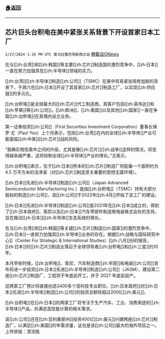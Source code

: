 ###  [:house:返回](README.md)
---


## 芯片巨头台积电在美中紧张关系背景下开设首家日本工厂
`2/27/2024 1:16 PM UTC 喜马拉雅农场新西兰站` [轉載自GNews](https://gnews.org/articles/2345614)

在与[[zh:台湾]]和[[zh:韩国]]等主要[[zh:芯片]]制造国的激烈竞争中，[[zh:日本]]一直在努力加强其在[[zh:半导体]]领域的实力。

[[zh:台湾]][[zh:半导体]]制造[[zh:公司]]（TSMC）在美中贸易紧张局势加剧的背景下，于周六在[[zh:日本]]开设了其首家[[zh:芯片]]制造工厂，以实现[[zh:供应链]]的多元化。

[[zh:台积电]]是全球最大的[[zh:芯片]]代工制造商，其客户包括[[zh:英伟达]]和[[zh:苹果]]等[[zh:公司]]。[[zh:欧洲]]、[[zh:美国]]以及其他[[zh:国家]]一直在争取[[zh:台积电]]在其境内设立业务。

第一证券投资[[zh:公司]]（First Securities Investment Corporation）董事长保罗·尤（Paul You）上个月表示，包括[[zh:台湾]]在内的全球[[zh:半导体]]产业可能面临[[zh:中美]][[zh:芯片]]战的风险。

“我确实相信美中之间的升级，尤其是像[[zh:芯片]][[zh:战争]]这样的情况，将变得越来越严重，这将抑制全球[[zh:半导体]]产业的增长。”尤表示。

[[zh:台积电]]表示，位于[[zh:日本]]熊本的[[zh:芯片]]制造厂将配备一个面积约为 4.5 万平方米的洁净室（对[[zh:芯片]]制造至关重要的受控无菌环境）。

[[zh:日本]]先进[[zh:半导体]]制造[[zh:公司]]（Japan Advanced Semiconductor Manufacturing Inc.）是由[[zh:台积电]]（TSMC）持有大部分股权的制造[[zh:公司]]，该[[zh:公司]]于2022年[[zh:4月]]开始了该工厂的建设。

[[zh:日本]]先进[[zh:半导体]]制造[[zh:公司]]是2021年在[[zh:日本]]成立的，得到了[[zh:日本政府]]、索尼以及[[zh:日本]]汽车零部件制造商电装株式会社的支持，旨在推动[[zh:日本]][[zh:半导体]]生态系统的增长。

在与[[zh:台湾]]和[[zh:韩国]]等关键[[zh:芯片]]制造[[zh:国家]]的激烈竞争中，[[zh:日本]]一直努力加强其[[zh:半导体]]业务的存在。根据[[zh:战略与国际研究中心]]（Center For Strategic & International Studies）[[zh:八月]]份的报告，[[zh:日本]]的[[zh:芯片]]制造业落后于全球领导者[[zh:台积电]]和[[zh:三星]]约10年。

本月早些时候，[[zh:台积电]]、索尼、汽车制造商[[zh:丰田]]和电装[[zh:公司]]宣布将进一步投资[[zh:日本]]先进[[zh:半导体]]制造[[zh:公司]]（JASM），建设第二座[[zh:芯片]]制造厂，工程将于年底前开工，并于 2027 年底前投产。

这两家工厂预计将直接创造3400多个高科技专业职位，[[zh:日本政府]]对[[zh:日本]]先进[[zh:半导体]]制造[[zh:公司]]的投资总额将超过200亿[[zh:美元]]。

[[zh:台积电]]在[[zh:日本]]的两家工厂将专注于生产汽车、工业、消费用途的[[zh:半导体]]产品，并满足高性能计算的相关需求。

该[[zh:公司]]还在[[zh:亚利桑那州]]投资400亿[[zh:美元]]兴建两座[[zh:芯片]]制造厂，以满足[[zh:美国]]的年需求量，这也是该[[zh:公司]]最大的海外项目之一。
上传排版：漂流瓶
